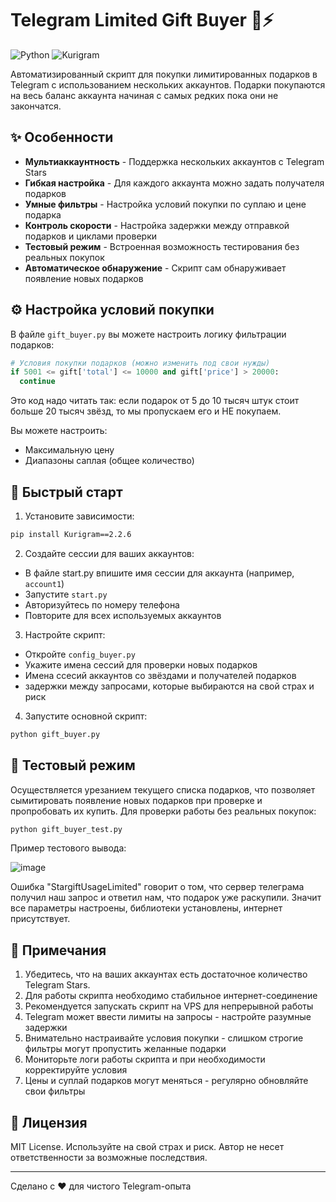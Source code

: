 # Telegram Limited Gift Buyer 🎁⚡

![Python](https://img.shields.io/badge/python-3.8%2B-blue)
![Kurigram](https://img.shields.io/badge/Kurigram-2.2.6-green)

Автоматизированный скрипт для покупки лимитированных подарков в Telegram с использованием нескольких аккаунтов.
Подарки покупаются на весь баланс аккаунта начиная с самых редких пока они не закончатся.

## ✨ Особенности

- **Мультиаккаунтность** - Поддержка нескольких аккаунтов с Telegram Stars
- **Гибкая настройка** - Для каждого аккаунта можно задать получателя подарков
- **Умные фильтры** - Настройка условий покупки по суплаю и цене подарка
- **Контроль скорости** - Настройка задержки между отправкой подарков и циклами проверки
- **Тестовый режим** - Встроенная возможность тестирования без реальных покупок
- **Автоматическое обнаружение** - Скрипт сам обнаруживает появление новых подарков

## ⚙️ Настройка условий покупки

В файле `gift_buyer.py` вы можете настроить логику фильтрации подарков:

```python
# Условия покупки подарков (можно изменить под свои нужды)
if 5001 <= gift['total'] <= 10000 and gift['price'] > 20000:
  continue
```
Это код надо читать так: если подарок от 5 до 10 тысяч штук стоит больше 20 тысяч звёзд, то мы пропускаем его и НЕ покупаем.

Вы можете настроить:
- Максимальную цену
- Диапазоны саплая (общее количество)

## 🚀 Быстрый старт

1. Установите зависимости:
```bash
pip install Kurigram==2.2.6
```

2. Создайте сессии для ваших аккаунтов:
- В файле start.py впишите имя сессии для аккаунта (например, `account1`)
- Запустите `start.py`
- Авторизуйтесь по номеру телефона
- Повторите для всех используемых аккаунтов

3. Настройте скрипт:
- Откройте `config_buyer.py`
- Укажите имена сессий для проверки новых подарков
- Имена ссесий аккаунтов со звёздами и получателей подарков
- задержки между запросами, которые выбираются на свой страх и риск

4. Запустите основной скрипт:
```bash
python gift_buyer.py
```

## 🧪 Тестовый режим

Осуществляется урезанием текущего списка подарков, что позволяет сымитировать появление новых подарков при проверке и пропробовать их купить.
Для проверки работы без реальных покупок:
```bash
python gift_buyer_test.py
```

Пример тестового вывода:

![image](https://github.com/user-attachments/assets/63bc14e9-ee98-4639-90fa-688498a387c6)

Ошибка "StargiftUsageLimited" говорит о том, что сервер телеграма получил наш запрос и ответил нам, что подарок уже раскупили. Значит все параметры настроены, библиотеки установлены, интернет присутствует.

## 📝 Примечания

1. Убедитесь, что на ваших аккаунтах есть достаточное количество Telegram Stars.
2. Для работы скрипта необходимо стабильное интернет-соединение
3. Рекомендуется запускать скрипт на VPS для непрерывной работы
4. Telegram может ввести лимиты на запросы - настройте разумные задержки
5. Внимательно настраивайте условия покупки - слишком строгие фильтры могут пропустить желанные подарки
6. Мониторьте логи работы скрипта и при необходимости корректируйте условия
7. Цены и суплай подарков могут меняться - регулярно обновляйте свои фильтры

## 📜 Лицензия

MIT License. Используйте на свой страх и риск. Автор не несет ответственности за возможные последствия.

---
Сделано с ❤️ для чистого Telegram-опыта
